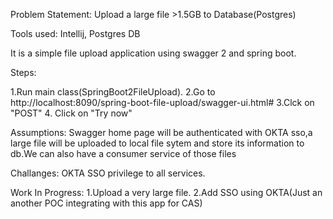 Problem Statement: Upload a large file >1.5GB to Database(Postgres)

Tools used: Intellij, Postgres DB

It is a simple file upload application using swagger 2 and spring boot.

Steps:

1.Run main class(SpringBoot2FileUpload).
2.Go to http://localhost:8090/spring-boot-file-upload/swagger-ui.html#
3.Clck on "POST"
4. Click on "Try now"

Assumptions: Swagger home page will be authenticated with OKTA sso,a large file will be 
uploaded to local file sytem and store its information to db.We can also have a consumer
service of those files

Challanges: 
OKTA SSO privilege to all services.

Work In Progress:
1.Upload a very large file.
2.Add SSO using OKTA(Just an another POC integrating with this app for CAS)
